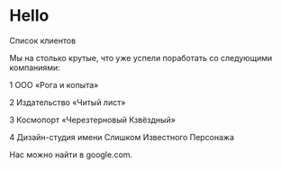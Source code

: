 # Hello

Список клиентов 

Мы на столько крутые, что уже успели поработать со следующими компаниями: 


1 ООО «Рога и копыта» 

2 Издательство «Читый лист»

3 Космопорт «Черезтерновый Кзвёздный» 

4 Дизайн-студия имени Слишком Известного Персонажа 

Нас можно найти в google.com. 

